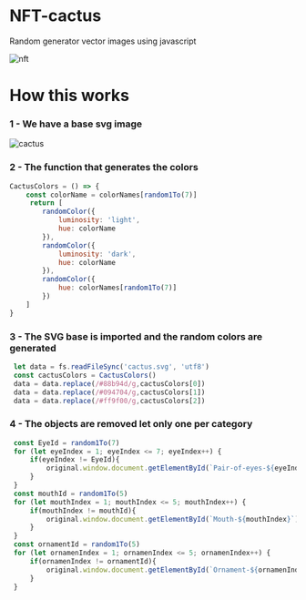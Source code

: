 # NFT-cactus
Random generator vector images using javascript
 
![nft](https://user-images.githubusercontent.com/52639395/134718022-e00be820-78ad-4b7a-a065-2095a43cb4a6.gif)

# How this works
### 1 - We have a base svg image 
![cactus](https://user-images.githubusercontent.com/52639395/134718384-78c1450f-8bc8-4cc8-8f83-266ffe9d1c43.png)
### 2 - The function that generates the colors  
```javascript
CactusColors = () => {
    const colorName = colorNames[random1To(7)]
     return [
        randomColor({
            luminosity: 'light',
            hue: colorName
        }),
        randomColor({
            luminosity: 'dark',
            hue: colorName
        }),
        randomColor({
            hue: colorNames[random1To(7)]
        })
    ]
}
```
### 3 - The SVG base is imported and the random colors are generated
```javascript
 let data = fs.readFileSync('cactus.svg', 'utf8')
 const cactusColors = CactusColors()
 data = data.replace(/#88b94d/g,cactusColors[0])
 data = data.replace(/#094704/g,cactusColors[1])
 data = data.replace(/#ff9f00/g,cactusColors[2])
```
### 4 - The objects are removed let only one per category
```javascript
 const EyeId = random1To(7)
 for (let eyeIndex = 1; eyeIndex <= 7; eyeIndex++) {
     if(eyeIndex != EyeId){
         original.window.document.getElementById(`Pair-of-eyes-${eyeIndex}`).remove()  
     }
 }
 const mouthId = random1To(5)
 for (let mouthIndex = 1; mouthIndex <= 5; mouthIndex++) {
     if(mouthIndex != mouthId){
         original.window.document.getElementById(`Mouth-${mouthIndex}`).remove()  
     }
 }
 const ornamentId = random1To(5)
 for (let ornamenIndex = 1; ornamenIndex <= 5; ornamenIndex++) {
     if(ornamenIndex != ornamentId){
         original.window.document.getElementById(`Ornament-${ornamenIndex}`).remove()  
     }
 }
 ```

